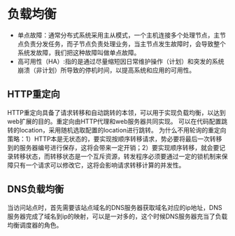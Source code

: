 # 负载均衡
* 单点故障：通常分布式系统采用主从模式，一个主机连接多个处理节点，主节点负责分发任务，而子节点负责处理业务，当主节点发生故障时，会导致整个系统发故障，我们把这种故障叫做单点故障。
* 高可用性（HA）:指的是通过尽量缩短因日常维护操作（计划）和突发的系统崩溃（非计划）所导致的停机时间，以提高系统和应用的可用性。
## HTTP重定向
HTTP重定向具备了请求转移和自动跳转的本领，可以用于实现负载均衡，以达到web扩展的目的。重定向由HTTP代理和web服务器共同实现。
可以在代码配置跳转的location，采用随机选取配置的location进行跳转。
为什么不用轮询的重定向策略：1）HTTP本是无状态的，要实现按顺序转移请求，势必要将最后一次转移到的服务器编号进行保存，这将会带来一定开销；2）要实现顺序转移，就会要记录转移状态，而转移状态是一个互斥资源，转发程序必须要通过一定的锁机制来保障只有一个请求可以修改它，这将会影响请求转移计算的并发性。



## DNS负载均衡

当访问站点时，首先需要该站点域名的DNS服务器获取域名对应的ip地址，DNS服务器完成了域名到ip的映射，可以是一对多的，这个时候DNS服务器充当了负载均衡调度器的角色。